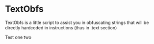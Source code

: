 # TextObfs
TextObfs is a little script to assist you in obfuscating strings that will be directly hardcoded in instructions (thus in .text section)

Test one two
